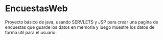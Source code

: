 # EncuestasWeb
Proyecto básico de java, usando SERVLETS y JSP para crear una pagina de encuestas que guarde los datos en memoria y luego muestre los datos de forma útil para el usuario.
